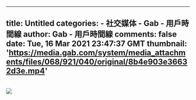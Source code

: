 
---
title: Untitled
categories: 
    - 社交媒体
    - Gab - 用戶時間線
author: Gab - 用戶時間線
comments: false
date: Tue, 16 Mar 2021 23:47:37 GMT
thumbnail: 'https://media.gab.com/system/media_attachments/files/068/921/040/original/8b4e903e36632d3e.mp4'
---

<div>   
<br><img src="https://media.gab.com/system/media_attachments/files/068/921/040/original/8b4e903e36632d3e.mp4" referrerpolicy="no-referrer">  
</div>
            